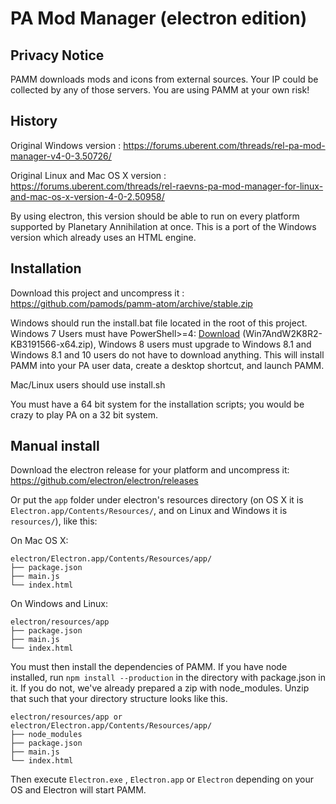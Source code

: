 # PA Mod Manager (electron edition)

## Privacy Notice

PAMM downloads mods and icons from external sources. Your IP could be collected by any of those servers. You are using PAMM at your own risk!

## History

Original Windows version : https://forums.uberent.com/threads/rel-pa-mod-manager-v4-0-3.50726/

Original Linux and Mac OS X version : https://forums.uberent.com/threads/rel-raevns-pa-mod-manager-for-linux-and-mac-os-x-version-4-0-2.50958/

By using electron, this version should be able to run on every platform supported by Planetary Annihilation at once.
This is a port of the Windows version which already uses an HTML engine.

## Installation

Download this project and uncompress it : 
https://github.com/pamods/pamm-atom/archive/stable.zip

Windows should run the install.bat file located in the root of this project. Windows 7 Users must have PowerShell>=4: [Download](https://www.microsoft.com/en-us/download/details.aspx?id=54616) (Win7AndW2K8R2-KB3191566-x64.zip), Windows 8 users must upgrade to Windows 8.1 and Windows 8.1 and 10 users do not have to download anything.
This will install PAMM into your PA user data, create a desktop shortcut, and launch PAMM.

Mac/Linux users should use install.sh

You must have a 64 bit system for the installation scripts; you would be crazy to play PA on a 32 bit system.

## Manual install

Download the electron release for your platform and uncompress it: 
https://github.com/electron/electron/releases

Or put the `app` folder under electron's resources directory (on OS X it is `Electron.app/Contents/Resources/`, and on Linux and Windows it is `resources/`), like this:

On Mac OS X:

```text
electron/Electron.app/Contents/Resources/app/
├── package.json
├── main.js
└── index.html
```

On Windows and Linux:

```text
electron/resources/app
├── package.json
├── main.js
└── index.html
```

You must then install the dependencies of PAMM. If you have node installed, run `npm install --production` in the directory with package.json in it. If you do not, we've already prepared a zip with node_modules. Unzip that such that your directory structure looks like this.

```text
electron/resources/app or electron/Electron.app/Contents/Resources/app/
├── node_modules
├── package.json
├── main.js
└── index.html
```

Then execute `Electron.exe` , `Electron.app` or `Electron` depending on your OS and Electron will start PAMM.
